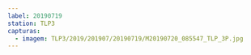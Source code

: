```yaml
---
label: 20190719
station: TLP3
capturas:
  - imagem: TLP3/2019/201907/20190719/M20190720_085547_TLP_3P.jpg
---
```

